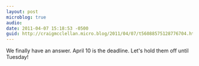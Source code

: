 ```yaml
---
layout: post
microblog: true
audio: 
date: 2011-04-07 15:18:53 -0500
guid: http://craigmcclellan.micro.blog/2011/04/07/t56088575128776704.html
---
```

We finally have an answer. April 10 is the deadline. Let's hold them off until Tuesday!

